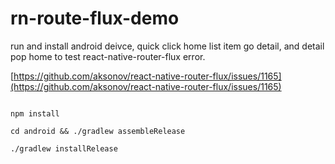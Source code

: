 # rn-route-flux-demo

run and install android deivce, quick click home list item go detail, and detail pop home to test react-native-router-flux error.

[https://github.com/aksonov/react-native-router-flux/issues/1165](https://github.com/aksonov/react-native-router-flux/issues/1165)


```shell

npm install

cd android && ./gradlew assembleRelease

./gradlew installRelease

```
